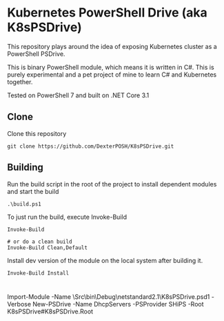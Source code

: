# Kubernetes PowerShell Drive (aka K8sPSDrive)

This repository plays around the idea of exposing Kubernetes cluster as a PowerShell PSDrive.

This is binary PowerShell module, which means it is written in C#.
This is purely experimental and a pet project of mine to learn C# and Kubernetes together.

Tested on PowerShell 7 and built on .NET Core 3.1

## Clone

Clone this repository

    git clone https://github.com/DexterPOSH/K8sPSDrive.git

## Building

Run the build script in the root of the project to install dependent modules and start the build

    .\build.ps1

To just run the build, execute Invoke-Build

    Invoke-Build

    # or do a clean build
    Invoke-Build Clean,Default


Install dev version of the module on the local system after building it.

    Invoke-Build Install

#

Import-Module -Name  \Src\bin\Debug\netstandard2.1\K8sPSDrive.psd1 -Verbose
New-PSDrive -Name DhcpServers -PSProvider SHiPS -Root K8sPSDrive#K8sPSDrive.Root
